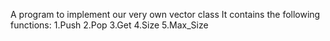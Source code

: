 A program to implement our very own vector class
It contains the following functions:
1.Push
2.Pop
3.Get
4.Size
5.Max_Size
